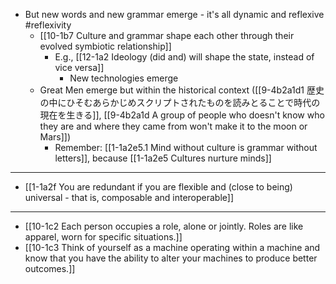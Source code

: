 - But new words and new grammar emerge - it's all dynamic and reflexive #reflexivity
  - [[10-1b7 Culture and grammar shape each other through their evolved symbiotic relationship]]
    - E.g., [[12-1a2 Ideology (did and) will shape the state, instead of vice versa]]
      - New technologies emerge
  - Great Men emerge but within the historical context ([[9-4b2a1d1 歴史の中にひそむあらかじめスクリプトされたものを読みとることで時代の現在を生きる]], [[9-4b2a1d A group of people who doesn't know who they are and where they came from won't make it to the moon or Mars]])
    - Remember: [[1-1a2e5.1 Mind without culture is grammar without letters]], because  [[1-1a2e5 Cultures nurture minds]]
---
- [[1-1a2f You are redundant if you are flexible and (close to being) universal - that is, composable and interoperable]]
---
- [[10-1c2 Each person occupies a role, alone or jointly. Roles are like apparel, worn for specific situations.]]
- [[10-1c3 Think of yourself as a machine operating within a machine and know that you have the ability to alter your machines to produce better outcomes.]]
